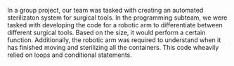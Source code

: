 In a group project, our team was tasked with creating an automated sterilizaton system for surgical tools. 
In the programming subteam, we were tasked with developing the code for a robotic arm to differentiate between different surgical tools. Based on the size, it would perform a certain function.
Additionally, the robotic arm was required to understand when it has finished moving and sterilizing all the containers.
This code wheavily relied on loops and conditional statements.
